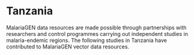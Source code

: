 # Tanzania

MalariaGEN data resources are made possible through partnerships with researchers and control programmes carrying out independent studies in malaria-endemic regions. The following studies in Tanzania have contributed to MalariaGEN vector data resources.

```{tableofcontents}
```
